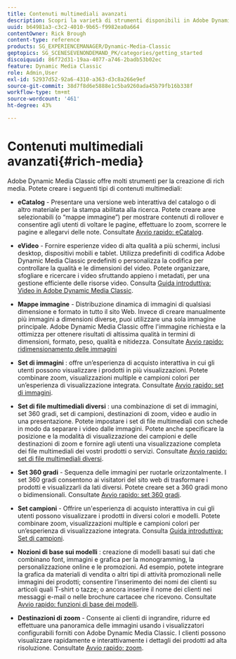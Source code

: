 ```yaml
---
title: Contenuti multimediali avanzati
description: Scopri la varietà di strumenti disponibili in Adobe Dynamic Media Classic per la creazione di contenuti multimediali avanzati.
uuid: b64981a3-c3c2-4010-9b65-f9982ea0a664
contentOwner: Rick Brough
content-type: reference
products: SG_EXPERIENCEMANAGER/Dynamic-Media-Classic
geptopics: SG_SCENESEVENONDEMAND_PK/categories/getting_started
discoiquuid: 86f72d31-19aa-4077-a746-2badb53b02ec
feature: Dynamic Media Classic
role: Admin,User
exl-id: 52937d52-92a6-4310-a363-d3c8a266e9ef
source-git-commit: 38d7f8d6e5888e1c5ba9260ada45b79fb16b338f
workflow-type: tm+mt
source-wordcount: '461'
ht-degree: 43%

---
```


# Contenuti multimediali avanzati{#rich-media}

Adobe Dynamic Media Classic offre molti strumenti per la creazione di rich media. Potete creare i seguenti tipi di contenuti multimediali:

* **eCatalog** - Presentare una versione web interattiva del catalogo o di altro materiale per la stampa abilitata alla ricerca. Potete creare aree selezionabili (o “mappe immagine”) per mostrare contenuti di rollover e consentire agli utenti di voltare le pagine, effettuare lo zoom, scorrere le pagine e allegarvi delle note.
Consultate [Avvio rapido: eCatalog](/help/using/quick-start-ecatalog.md).

* **eVideo** - Fornire esperienze video di alta qualità a più schermi, inclusi desktop, dispositivi mobili e tablet. Utilizza predefiniti di codifica Adobe Dynamic Media Classic predefiniti o personalizza la codifica per controllare la qualità e le dimensioni del video. Potete organizzare, sfogliare e ricercare i video sfruttando appieno i metadati, per una gestione efficiente delle risorse video.
Consulta [Guida introduttiva: Video in Adobe Dynamic Media Classic](/help/using/quick-start-video.md).

* **Mappe immagine** - Distribuzione dinamica di immagini di qualsiasi dimensione e formato in tutto il sito Web. Invece di creare manualmente più immagini a dimensioni diverse, puoi utilizzare una sola immagine principale. Adobe Dynamic Media Classic offre l&#39;immagine richiesta e la ottimizza per ottenere risultati di altissima qualità in termini di dimensioni, formato, peso, qualità e nitidezza.
Consultate [Avvio rapido: ridimensionamento delle immagini](/help/using/quick-start-image-sizing.md)

* **Set di immagini** : offre un’esperienza di acquisto interattiva in cui gli utenti possono visualizzare i prodotti in più visualizzazioni. Potete combinare zoom, visualizzazioni multiple e campioni colori per un’esperienza di visualizzazione integrata.
Consultate [Avvio rapido: set di immagini](/help/using/quick-start-image-sets.md).

* **Set di file multimediali diversi** : una combinazione di set di immagini, set 360 gradi, set di campioni, destinazioni di zoom, video e audio in una presentazione. Potete impostare i set di file multimediali con schede in modo da separare i video dalle immagini. Potete anche specificare la posizione e la modalità di visualizzazione dei campioni e delle destinazioni di zoom e fornire agli utenti una visualizzazione completa dei file multimediali dei vostri prodotti o servizi.
Consultate [Avvio rapido: set di file multimediali diversi](/help/using/quick-start-mixed-media-sets.md).

* **Set 360 gradi** - Sequenza delle immagini per ruotarle orizzontalmente. I set 360 gradi consentono ai visitatori del sito web di trasformare i prodotti e visualizzarli da lati diversi. Potete creare set a 360 gradi mono o bidimensionali.
Consultate [Avvio rapido: set 360 gradi](/help/using/quick-start-spin-sets.md).

* **Set campioni** - Offrire un&#39;esperienza di acquisto interattiva in cui gli utenti possono visualizzare i prodotti in diversi colori e modelli. Potete combinare zoom, visualizzazioni multiple e campioni colori per un’esperienza di visualizzazione integrata.
Consulta [Guida introduttiva: Set di campioni](/help/using/quick-start-swatch-sets.md).

* **Nozioni di base sui modelli** : creazione di modelli basati sui dati che combinano font, immagini e grafica per la monogramming, la personalizzazione online e le promozioni. Ad esempio, potete integrare la grafica da materiali di vendita o altri tipi di attività promozionali nelle immagini dei prodotti; consentire l’inserimento dei nomi dei clienti su articoli quali T-shirt o tazze; o ancora inserire il nome dei clienti nei messaggi e-mail o nelle brochure cartacee che ricevono.
Consultate [Avvio rapido: funzioni di base dei modelli](/help/using/quick-start-template-basics.md).

* **Destinazioni di zoom** - Consente ai clienti di ingrandire, ridurre ed effettuare una panoramica delle immagini usando i visualizzatori configurabili forniti con Adobe Dynamic Media Classic. I clienti possono visualizzare rapidamente e interattivamente i dettagli dei prodotti ad alta risoluzione.
Consultate [Avvio rapido: zoom](/help/using/quick-start-zoom.md).
